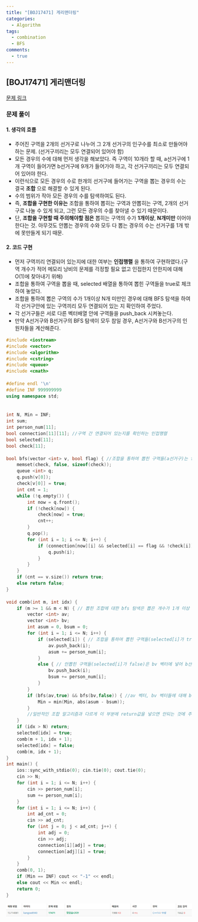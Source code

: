 ```yaml
---
title: "[BOJ17471] 게리맨더링"
categories:
  - Algorithm
tags:
  - combination
  - BFS
comments:
  - true
---
```

## [BOJ17471] 게리맨더링

[문제 링크](https://www.acmicpc.net/problem/17471)

### 문제 풀이

#### 1. 생각의 흐름
* 주어진 구역을 2개의 선거구로 나누어 그 2개 선거구의 인구수를 최소로 만들어야 하는 문제. (선거구끼리는 모두 연결되어 있어야 함)
* 모든 경우의 수에 대해 먼저 생각을 해보았다. 즉 구역이 10개라 할 때, a선거구에 1개 구역이 들어가면 b선거구에 9개가 들어가야 하고, 각 선거구끼리는 모두 연결되어 있어야 한다.
* 이런식으로 모든 경우의 수로 한개의 선거구에 들어가는 구역을 뽑는 경우의 수는 결국 __조합__ 으로 해결할 수 있게 된다.
* 수의 범위가 작아 모든 경우의 수를 탐색하여도 된다.
* 즉, __조합을 구현한 이유는__ 조합을 통하여 뽑히는 구역과 안뽑히는 구역, 2개의 선거구로 나눌 수 있게 되고, 그런 모든 경우의 수를 찾아낼 수 있기 때문이다.
* 단, __조합을 구현할 때 주의해야할 점은__ 뽑히는 구역의 수가 __1개이상__, __N개미만__ 이어야 한다는 것. 아무것도 안뽑는 경우의 수와 모두 다 뽑는 경우의 수는 선거구를 1개 밖에 못만들게 되기 때문.

#### 2. 코드 구현
* 먼저 구역끼리 연결되어 있는지에 대한 여부는 __인접행렬__ 을 통하여 구현하였다.(구역 개수가 적어 메모리 낭비의 문제를 걱정할 필요 없고 인접한지 안한지에 대해 O(1)에 찾아내기 위해)
* 조합을 통하여 구역을 뽑을 때, selected 배열을 통하여 뽑힌 구역들을 true로 체크하여 놓았다.
* 조합을 통하여 뽑은 구역의 수가 1개이상 N개 미만인 경우에 대해 BFS 탐색을 하여 각 선거구안에 있는 구역끼리 모두 연결되어 있는 지 확인하여 주었다.
* 각 선거구들은 서로 다른 벡터배열 안에 구역들을 push_back 시켜놓는다.
* 만약 A선거구와 B선거구의 BFS 탐색이 모두 참일 경우, A선거구와 B선거구의 인원차들을 계산해준다.


```cpp
#include <iostream>
#include <vector>
#include <algorithm>
#include <cstring>
#include <queue>
#include <cmath>

#define endl '\n'
#define INF 999999999
using namespace std;


int N, Min = INF;
int sum;
int person_num[11];
bool connection[11][11]; //구역 간 연결되어 있는지를 확인하는 인접행렬 
bool selected[11]; 
bool check[11];

bool bfs(vector <int> v, bool flag) { //조합을 통하여 뽑힌 구역들(a선거구)는 flag를 true로 들고 들어오고, 안뽑힌 구역들은 false를 들고 들어온다.
	memset(check, false, sizeof(check));
	queue <int> q;
	q.push(v[0]);
	check[v[0]] = true;
	int cnt = 1;
	while (!q.empty()) {
		int now = q.front();
		if (!check[now]) {
			check[now] = true;
			cnt++;
		}
		q.pop();
		for (int i = 1; i <= N; i++) {
			if (connection[now][i] && selected[i] == flag && !check[i]) {
				q.push(i);
			}
		}
	}
	if (cnt == v.size()) return true;
	else return false;
}

void comb(int m, int idx) {
	if (m >= 1 && m < N) { // 뽑힌 조합에 대한 bfs 탐색은 뽑은 개수가 1개 이상 N개 미만인 경우에 대해 수행한다.
		vector <int> av;
		vector <int> bv;
		int asum = 0, bsum = 0;
		for (int i = 1; i <= N; i++) {
			if (selected[i]) { // 조합을 통하여 뽑힌 구역들(selected[i]가 true)은 av 벡터에 넣어 a 선거구에 있다고 표시
				av.push_back(i);
				asum += person_num[i];
			}
			else { // 안뽑힌 구역들(selected[i]가 false)은 bv 벡터에 넣어 b선거구에 있다고 표시
				bv.push_back(i);
				bsum += person_num[i];
			}
		}
		if (bfs(av,true) && bfs(bv,false)) { //av 벡터, bv 벡터들에 대해 bfs 반환값이 true인지 확인.
			Min = min(Min, abs(asum - bsum));
		}
        //일반적인 조합 알고리즘과 다르게 이 부분에 return값을 넣으면 안되는 것에 주의!
	}
	if (idx > N) return;
	selected[idx] = true; 
	comb(m + 1, idx + 1);
	selected[idx] = false;
	comb(m, idx + 1);
}
int main() {
	ios::sync_with_stdio(0); cin.tie(0); cout.tie(0);
	cin >> N;
	for (int i = 1; i <= N; i++) {
		cin >> person_num[i];
		sum += person_num[i];
	}
	for (int i = 1; i <= N; i++) {
		int ad_cnt = 0;
		cin >> ad_cnt;
		for (int j = 0; j < ad_cnt; j++) {
			int adj = 0;
			cin >> adj;
			connection[i][adj] = true;
			connection[adj][i] = true;
		}
	}
	comb(0, 1);
	if (Min == INF) cout << "-1" << endl;
	else cout << Min << endl;
	return 0;
}
```

![](/assets/img/Algorithm/201910171.png)
